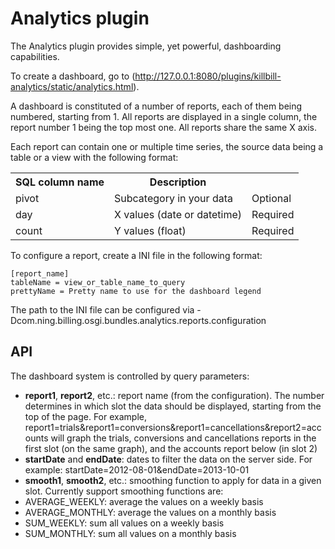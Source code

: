 Analytics plugin
================

The Analytics plugin provides simple, yet powerful, dashboarding capabilities.

To create a dashboard, go to (http://127.0.0.1:8080/plugins/killbill-analytics/static/analytics.html).

A dashboard is constituted of a number of reports, each of them being numbered, starting from 1. All reports are displayed in a single column, the report number 1 being the top most one. All reports share the same X axis.

Each report can contain one or multiple time series, the source data being a table or a view with the following format:

<table>
  <tr>
    <th>SQL column name</th><th>Description</th><th></th>
  </tr>
  <tr>
    <td>pivot</td><td>Subcategory in your data</td><td>Optional</td>
  </tr>
  <tr>
    <td>day</td><td>X values (date or datetime)</td><td>Required</td>
  </tr>
  <tr>
    <td>count</td><td>Y values (float)</td><td>Required</td>
  </tr>
</table>

To configure a report, create a INI file in the following format:

    [report_name]
    tableName = view_or_table_name_to_query
    prettyName = Pretty name to use for the dashboard legend

The path to the INI file can be configured via -Dcom.ning.billing.osgi.bundles.analytics.reports.configuration

API
---

The dashboard system is controlled by query parameters:

* **report1**, **report2**, etc.: report name (from the configuration). The number determines in which slot the data should be displayed, starting from the top of the page. For example, report1=trials&report1=conversions&report1=cancellations&report2=accounts will graph the trials, conversions and cancellations reports in the first slot (on the same graph), and the accounts report below (in slot 2)
* **startDate** and **endDate**: dates to filter the data on the server side. For example: startDate=2012-08-01&endDate=2013-10-01
* **smooth1**, **smooth2**, etc.: smoothing function to apply for data in a given slot. Currently support smoothing functions are:
 * AVERAGE\_WEEKLY: average the values on a weekly basis
 * AVERAGE\_MONTHLY: average the values on a monthly basis
 * SUM\_WEEKLY: sum all values on a weekly basis
 * SUM\_MONTHLY: sum all values on a monthly basis
